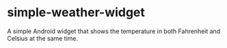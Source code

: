 # simple-weather-widget
A simple Android widget that shows the temperature in both Fahrenheit and Celsius at the same time.
